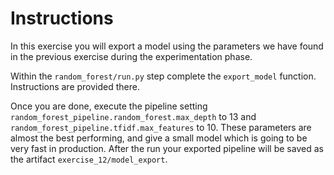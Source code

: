 # Instructions
In this exercise you will export a model using the parameters we have found in the previous exercise 
during the experimentation phase.

Within the ``random_forest/run.py`` step complete the ``export_model`` function. Instructions are
provided there.

Once you are done, execute the pipeline setting ``random_forest_pipeline.random_forest.max_depth``
to 13 and ``random_forest_pipeline.tfidf.max_features`` to 10. These parameters are almost the best
performing, and give a small model which is going to be very fast in production. After the run 
your exported pipeline will be saved as the artifact ``exercise_12/model_export``.